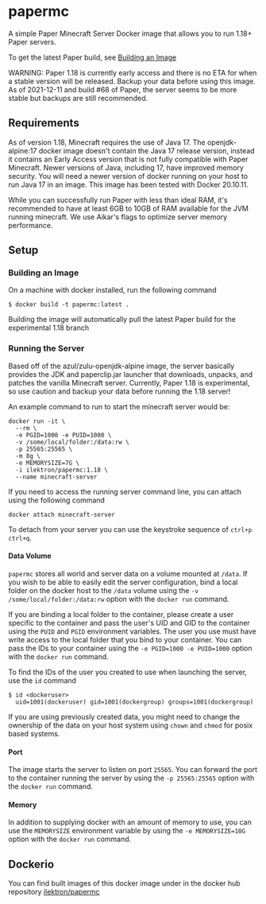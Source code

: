 # papermc

A simple Paper Minecraft Server Docker image that allows you to run 1.18+ Paper servers.

To get the latest Paper build, see [Building an Image](#building-an-image)

WARNING: Paper 1.18 is currently early access and there is no ETA for when a stable version will be released. Backup your data before using this image. As of 2021-12-11 and build #68 of Paper, the server seems to be more stable but backups are still recommended.

## Requirements

As of version 1.18, Minecraft requires the use of Java 17. The openjdk-alpine:17 docker image doesn't contain the Java 17 release version, instead it contains an Early Access version that is not fully compatible with Paper Minecraft. Newer versions of Java, including 17, have improved memory security. You will need a newer version of docker running on your host to run Java 17 in an image. This image has been tested with Docker 20.10.11.

While you can successfully run Paper with less than ideal RAM, it's recommended to have at least 6GB to 10GB of RAM available for the JVM running minecraft. We use Aikar's flags to optimize server memory performance.

## Setup

### Building an Image

On a machine with docker installed, run the following command

```
$ docker build -t papermc:latest .
```

Building the image will automatically pull the latest Paper build for the experimental 1.18 branch

### Running the Server

Based off of the azul/zulu-openjdk-alpine image, the server basically provides the JDK and paperclip.jar launcher that downloads, unpacks, and patches the vanilla Minecraft server. Currently, Paper 1.18 is experimental, so use caution and backup your data before running the 1.18 server!

An example command to run to start the minecraft server would be:

```
docker run -it \
  --rm \
  -e PGID=1000 -e PUID=1000 \
  -v /some/local/folder:/data:rw \
  -p 25565:25565 \
  -m 8g \
  -e MEMORYSIZE=7G \
  -i ilektron/papermc:1.18 \
  --name minecraft-server
```

If you need to access the running server command line, you can attach using the following command

```
docker attach minecraft-server
```

To detach from your server you can use the keystroke sequence of `ctrl+p ctrl+q`.

#### Data Volume

`papermc` stores all world and server data on a volume mounted at `/data`. If you wish to be able to easily edit the server configuration, bind a local folder on the docker host to the `/data` volume using the `-v /some/local/folder:/data:rw` option with the `docker run` command.

If you are binding a local folder to the container, please create a user specific to the container and pass the user's UID and GID to the container using the `PUID` and `PGID` environment variables. The user you use must have write access to the local folder that you bind to your container. You can pass the IDs to your container using the `-e PGID=1000 -e PUID=1000` option with the `docker run` command.

To find the IDs of the user you created to use when launching the server, use the `id` command

```
$ id <dockeruser>
  uid=1001(dockeruser) gid=1001(dockergroup) groups=1001(dockergroup)

```

If you are using previously created data, you might need to change the ownership of the data on your host system using `chown` and `chmod` for posix based systems.

#### Port

The image starts the server to listen on port `25565`. You can forward the port to the container running the server by using the `-p 25565:25565` option with the `docker run` command.

#### Memory

In addition to supplying docker with an amount of memory to use, you can use the `MEMORYSIZE` environment variable by using the `-e MEMORYSIZE=10G` option with the `docker run` command.

## Dockerio

You can find built images of this docker image under in the docker hub repository [ilektron/papermc](https://hub.docker.com/r/ilektron/papermc)
